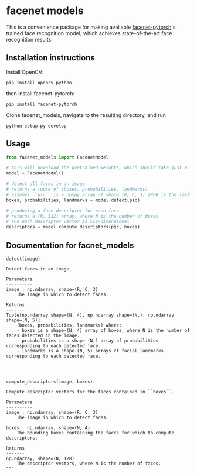 # facenet models

This is a convenience package for making available [facenet-pytorch](https://github.com/timesler/facenet-pytorch)'s trained face recognition model, which achieves state-of-the-art face recognition results.

## Installation instructions 

Install OpenCV:

```
pip install opencv-python
```

then install facenet-pytorch:

```
pip install facenet-pytorch
```

Clone facenet_models, navigate to the resulting directory, and run

```
python setup.py develop
```

## Usage

``` python
from facenet_models import FacenetModel

# this will download the pretrained weights, which should take just a few seconds
model = FacenetModel()

# detect all faces in an image
# returns a tuple of (boxes, probabilities, landmarks)
# assumes ``pic`` is a numpy array of shape (R, C, 3) (RGB is the last dimension)
boxes, probabilities, landmarks = model.detect(pic)

# producing a face descriptor for each face
# returns a (N, 512) array, where N is the number of boxes
# and each descriptor vector is 512-dimensional
descriptors = model.compute_descriptors(pic, boxes)
```

## Documentation for facnet_models

```
detect(image)

Detect faces in an image.

Parameters
----------
image : np.ndarray, shape=(R, C, 3)
    The image in which to detect faces.

Returns
-------
Tuple[np.ndarray shape=(N, 4), np.ndarray shape=(N,), np.ndarray shape=(N, 5)]
    (boxes, probabilities, landmarks) where:
    - boxes is a shape-(N, 4) array of boxes, where N is the number of faces detected in the image.
    - probabilities is a shape-(N,) array of probabilities corresponding to each detected face.
    - landmarks is a shape-(N, 5) arrays of facial landmarks corresponding to each detected face.




compute_descriptors(image, boxes):

Compute descriptor vectors for the faces contained in ``boxes``.

Parameters
----------
image : np.ndarray, shape=(R, C, 3)
    The image in which to detect faces.

boxes : np.ndarray, shape=(N, 4)
    The bounding boxes containing the faces for which to compute descriptors.

Returns
-------
np.ndarray, shape=(N, 128)
    The descriptor vectors, where N is the number of faces.
"""
```
